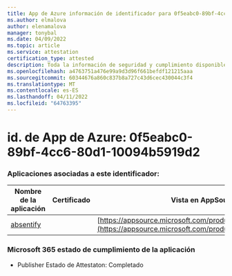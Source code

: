 ```yaml
---
title: App de Azure información de identificador para 0f5eabc0-89bf-4cc6-80d1-10094b5919d2
ms.author: elmalova
author: elenamalova
manager: tonybal
ms.date: 04/09/2022
ms.topic: article
ms.service: attestation
certification_type: attested
description: Toda la información de seguridad y cumplimiento disponible para 0f5eabc0-89bf-4cc6-80d1-10094b5919d2.
ms.openlocfilehash: a4763751a476e99a9d3d96f661befdf121215aaa
ms.sourcegitcommit: 60344676a860c837b8a727c43d6cec430044c3f4
ms.translationtype: MT
ms.contentlocale: es-ES
ms.lasthandoff: 04/11/2022
ms.locfileid: "64763395"
---
```

# <a name="azure-app-id-0f5eabc0-89bf-4cc6-80d1-10094b5919d2"></a>id. de App de Azure: 0f5eabc0-89bf-4cc6-80d1-10094b5919d2


### <a name="apps-associated-with-this-id"></a>Aplicaciones asociadas a este identificador:
| **Nombre de la aplicación** | **Certificado** | **Vista en AppSource** |
|--------------|---------------|-----------------------|
| [absentify](../forward/WA200003833.md) |  | [https://appsource.microsoft.com/product/office/WA200003833](https://appsource.microsoft.com/product/office/WA200003833) |

### <a name="microsoft-365-app-compliance-status"></a>Microsoft 365 estado de cumplimiento de la aplicación
- Publisher Estado de Attestaton: Completado
